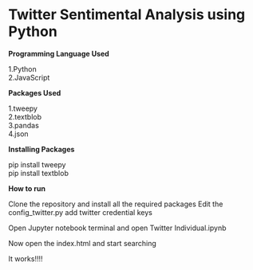 # Twitter Sentimental Analysis using Python

<b>Programming Language Used</b> <br>

1.Python <br>
2.JavaScript <br>

<b>Packages Used </b> <br>

1.tweepy <br>
2.textblob <br>
3.pandas <br>
4.json <br>


<b>Installing Packages</b> <br>

pip install tweepy <br>
pip install textblob <br>

<b>How to run</b><br>

Clone the repository and install all the required packages
Edit the config_twitter.py add twitter credential keys


Open Jupyter notebook terminal and open Twitter Individual.ipynb

Now open the index.html and start searching

It works!!!!
